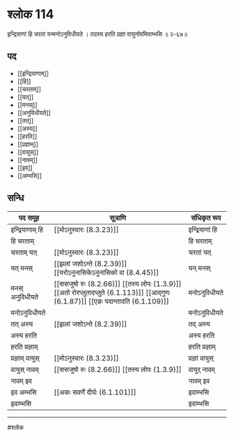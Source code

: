 # श्लोक 114

इन्द्रियाणां हि चरतां यन्मनोऽनुविधीयते ।
तदस्य हरति प्रज्ञां वायुर्नावमिवाम्भसि ॥ २-६७॥


## पद 

- [[इन्द्रियाणाम्]]
- [[हि]]
- [[चरताम्]]
- [[यत्]]
- [[मनस्]]
- [[अनुविधीयते]]
- [[तत्]]
- [[अस्य]]
- [[हरति]]
- [[प्रज्ञाम्]]
- [[वायुस्]]
- [[नावम्]]
- [[इव]]
- [[अम्भसि]]

## सन्धि

| पद समूह | सूत्राणि | संधिकृत रूप |
| ----- | ----- | ----- |
| इन्द्रियाणाम् हि |  [[मोऽनुस्वारः (8.3.23)]] | इन्द्रियाणां हि |
| हि चरताम् |  | हि चरताम् |
| चरताम् यत् |  [[मोऽनुस्वारः (8.3.23)]] | चरतां यत् |
| यत् मनस् |  [[झलां जशोऽन्ते (8.2.39)]] [[यरोऽनुनासिकेऽनुनासिको वा (8.4.45)]] | यन् मनस् |
| मनस् अनुविधीयते |  [[ससजुषो रुः (8.2.66)]] [[तस्य लोपः (1.3.9)]] [[अतो रोरप्लुतादप्लुते (6.1.113)]] [[आद्गुणः (6.1.87)]] [[एङः पदान्तादति (6.1.109)]] | मनोऽनुविधीयते |
| मनोऽनुविधीयते |  | मनोऽनुविधीयते |
| तत् अस्य |  [[झलां जशोऽन्ते (8.2.39)]] | तद् अस्य |
| अस्य हरति |  | अस्य हरति |
| हरति प्रज्ञाम् |  | हरति प्रज्ञाम् |
| प्रज्ञाम् वायुस् |  [[मोऽनुस्वारः (8.3.23)]] | प्रज्ञां वायुस् |
| वायुस् नावम् |  [[ससजुषो रुः (8.2.66)]] [[तस्य लोपः (1.3.9)]] | वायुर् नावम् |
| नावम् इव |  | नावम् इव |
| इव अम्भसि |  [[अकः सवर्णे दीर्घः (6.1.101)]] | इवाम्भसि |
| इवाम्भसि |  | इवाम्भसि |


---

#श्लोक